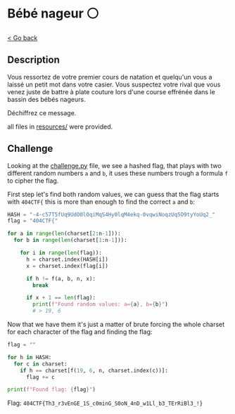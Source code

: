 # Bébé nageur ⚪

[< Go back](../../README.md)

## Description

Vous ressortez de votre premier cours de natation et quelqu'un vous a laissé un petit mot dans votre casier. Vous suspectez votre rival que vous venez juste de battre à plate couture lors d'une course effrénée dans le bassin des bébés nageurs.

Déchiffrez ce message.

all files in [resources/](./resources) were provided.

## Challenge

Looking at the [challenge.py](resources/challenge.py) file, we see a hashed flag, that plays with two different random numbers `a` and `b`, it uses these numbers trough a formula `f` to cipher the flag.

First step let's find both random values, we can guess that the flag starts with `404CTF{` this is more than enough to find the correct `a` and `b`:

```py
HASH = "-4-c57T5fUq9UdO0lOqiMqS4Hy0lqM4ekq-0vqwiNoqzUq5O9tyYoUq2_"
flag = "404CTF{"

for a in range(len(charset[2:n-1])):
  for b in range(len(charset[1:n-1])):

    for i in range(len(flag)):
      h = charset.index(HASH[i])
      x = charset.index(flag[i])

      if h != f(a, b, n, x):
        break

      if x + 1 == len(flag):
        print(f"Found random values: a={a}, b={b}")
        # > 19, 6
```

Now that we have them it's just a matter of brute forcing the whole charset for each character of the flag and finding the flag:

```py
flag = ""

for h in HASH:
  for c in charset:
    if h == charset[f(19, 6, n, charset.index(c))]:
      flag += c

print(f"Found flag: {flag}")
```

Flag: `404CTF{Th3_r3vEnGE_1S_c0minG_S0oN_4nD_w1Ll_b3_TErRiBl3_!}`
